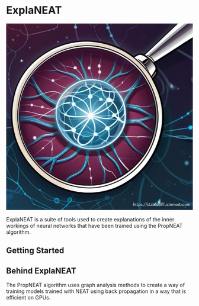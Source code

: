 # ExplaNEAT

![ExplaNEAT Logo text](image.png)

ExplaNEAT is a suite of tools used to create explanations of the inner workings 
of neural networks that have been trained using the PropNEAT algorithm.

## Getting Started

## Behind ExplaNEAT

The PropNEAT algorithm uses graph analysis methods to create a way of training
models trained with NEAT using back propagation in a way that is efficient on GPUs.
